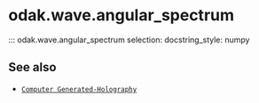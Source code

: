 # odak.wave.angular_spectrum

::: odak.wave.angular_spectrum
    selection:
        docstring_style: numpy

## See also

* [`Computer Generated-Holography`](../../cgh.md)
